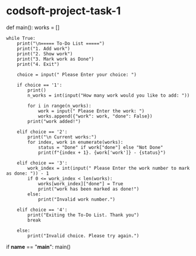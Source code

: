 # codsoft-project-task-1
def main():
    works = []

    while True:
        print("\n===== To-Do List =====")
        print("1. Add work")
        print("2. Show work")
        print("3. Mark work as Done")
        print("4. Exit")

        choice = input(" Please Enter your choice: ")

        if choice == '1':
            print()
            n_works = int(input("How many work would you like to add: "))

            for i in range(n_works):
                work = input(" Please Enter the work: ")
                works.append({"work": work, "done": False})
            print("work added!")

        elif choice == '2':
            print("\n Current works:")
            for index, work in enumerate(works):
                status = "Done" if work["done"] else "Not Done"
                print(f"{index + 1}. {work['work']} - {status}")

        elif choice == '3':
            work_index = int(input(" Please Enter the work number to mark as done: ")) - 1
            if 0 <= work_index < len(works):
                works[work_index]["done"] = True
                print("work has been marked as done!")
            else:
                print("Invalid work number.")

        elif choice == '4':
            print("Exiting the To-Do List. Thank you")
            break

        else:
            print("Invalid choice. Please try again.")

if __name__ == "__main__":
    main()
